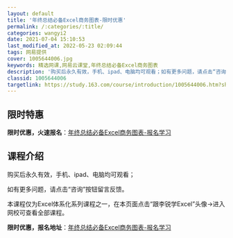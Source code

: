 ```yaml
---
layout: default
title: '年终总结必备Excel商务图表-限时优惠'
permalink: /:categories/:title/
categories: wangyi2
date: 2021-07-04 15:10:53
last_modified_at: 2022-05-23 02:09:44
tags: 网易提供
cover: 1005644006.jpg
keywords: 精选网课,网易云课堂,年终总结必备Excel商务图表
description: '购买后永久有效，手机、ipad、电脑均可观看；如有更多问题，请点击“咨询”按钮留言反馈。本课程仅为Excel体系化系列课'
classid: 1005644006
targetlink: https://study.163.com/course/introduction/1005644006.htm?share=1&shareId=1025206652&utm_campaign=share&utm_medium=iphoneShare&utm_source=&utm_u=1025206652
---
```


## 限时特惠

**限时优惠，火速报名**：[年终总结必备Excel商务图表-报名学习](https://study.163.com/course/introduction/1005644006.htm?share=1&shareId=1025206652&utm_campaign=share&utm_medium=iphoneShare&utm_source=&utm_u=1025206652)

## 课程介绍

购买后永久有效，手机、ipad、电脑均可观看；

如有更多问题，请点击“咨询”按钮留言反馈。



本课程仅为Excel体系化系列课程之一，在本页面点击“跟李锐学Excel”头像→进入网校可查看全部课程。

**限时优惠，报名地址**：[年终总结必备Excel商务图表-报名学习](https://study.163.com/course/introduction/1005644006.htm?share=1&shareId=1025206652&utm_campaign=share&utm_medium=iphoneShare&utm_source=&utm_u=1025206652)

